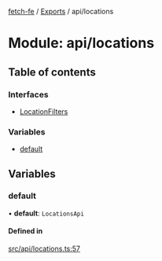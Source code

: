 [fetch-fe](../README.md) / [Exports](../modules.md) / api/locations

# Module: api/locations

## Table of contents

### Interfaces

- [LocationFilters](../interfaces/api_locations.LocationFilters.md)

### Variables

- [default](api_locations.md#default)

## Variables

### default

• **default**: `LocationsApi`

#### Defined in

[src/api/locations.ts:57](https://github.com/SimoneLazier/fetch-fe/blob/9486deb/src/api/locations.ts#L57)
